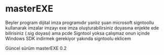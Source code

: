 # masterEXE
Beyler program dijital imza programıdır yanlız şuan microsoft signtoollu kullanarak imzalar imzayı exe imza oluşturabilirsiniz  doyasına enjekte ede bilirisiniz (.sig doyası) ama pcde Signtool yoksa çalışmaz onun içinde Windows SDK indirmek gerekiyor  yakında signtoolu eklicem

Güncel sürüm masterEXE 0.2
